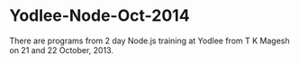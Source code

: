 Yodlee-Node-Oct-2014
====================

There are programs from 2 day Node.js training at Yodlee from T K Magesh on 21 and 22 October, 2013.
